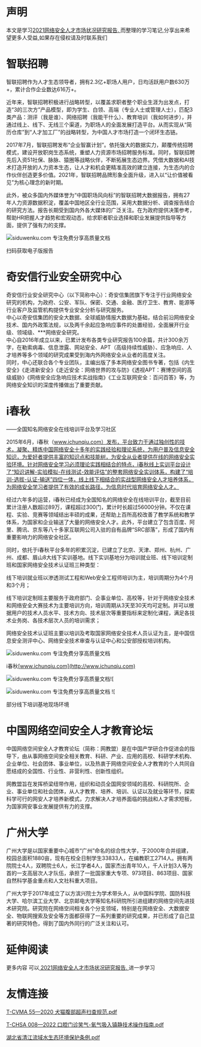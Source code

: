 # 声明 
本文是学习[2021网络安全人才市场状况研究报告. ](https://siduwenku.com/view/55054?f=new_2023)而整理的学习笔记,分享出来希望更多人受益,如果存在侵权请及时联系我们
# 智联招聘  
  
智联招聘作为人才生态领导者，拥有2.3亿+职场人用户，日均活跃用户数630万+，累计合作企业数达616万+。  
  
近年来，智联招聘积极进行战略转型，以覆盖求职者整个职业生涯为出发点，打造“3的三次方”产品模型，即为学生、白领、高端（专业人士或管理人士），匹配3类产品：测评（我是谁）、网络招聘（我能干什么）、教育培训（我如何进步），并通过线上、线下、无线三个渠道，为职场人的全面发展打造平台。从而实现从“简历仓库”到“人才加工厂”的战略转型，为中国人才市场打造一个闭环生态链。  
  
2017年7月，智联招聘发布“企业智赢计划”。依托强大的数据实力，颠覆传统招聘模式，建设开放职岗生态系统，重塑人力资源市场招聘服务标准。同时，智联招聘先后入资51社保、脉脉、猿圈等战略伙伴，不断拓展生态边界。凭借大数据和AI技术打造开放的人力资本生态，让人才和机会更精准高效的建立连接，为生态内的合作伙伴创造更多价值。2021年，智联招聘品牌形象全面升级，进入以“让价值被看见”为核心理念的新时期。  
  
此外，被众多国内外媒体誉为“中国职场风向标”的智联招聘大数据报告，拥有27年人力资源数据积淀，覆盖中国地区全行业范围，采用大数据分析、调查报告结合的研究方法。报告长期受到国内外各大媒体的广泛关注。在为政府提供决策参考，帮助HR把握人才趋势和宏观动态，给求职者职业选择和职业发展提供指导等方面，提供了强有力的支撑。  
  
![siduwenku.com 专注免费分享高质量文档](http://public.host.github5.com/media/f3003c86ba6ff693fd274d14f81ac704.jpeg)  
  
扫码获取电子版报告  
  
# 奇安信行业安全研究中心  
  
奇安信行业安全研究中心（以下简称中心）：奇安信集团旗下专注于行业网络安全研究的机构，为政府、公安、军队、保密、交通、金融、医疗卫生、教育、能源等行业客户及监管机构提供专业安全分析与研究服务。  
中心以奇安信集团的安全大数据、全球威胁情报大数据为基础，结合前沿网络安全技术、国内外政策法规，以及两千余起应急响应事件的处置经验，全面展开行业级、领域级、\*\*\*网络安全研究。  
中心自2016年成立以来，已累计发布各类专业研究报告100余篇，共计300余万字，在勒索病毒、信息泄露、网站安全、APT（高级持续性威胁）、应急响应、人才培养等多个领域的研究成果受到海内外网络安全从业者的高度关注。  
同时，中心还联合各个专业团队，主编出版了多本网络安全图书专著，包括《内生安全》《走进新安全》《走近安全：网络世界的攻与防》《透视APT：赛博空间的高级威胁》《网络安全应急响应技术实战指南》《工业互联网安全：百问百答》等，为网络安全知识的深度传播做出了重要贡献。  
  
# i春秋  
  
——全国知名网络安全在线培训平台及学习社区  
  
2015年6月，i春秋（www.ichunqiu.com）发布，平台致力于通过独创性的技术，凝聚、精炼中国网络安全十多年的实践经验和理论系统，为用户普及信息安全知识，为爱好者提供丰富的知识点和技能树，为安全从业者提供在线的网络安全实验环境。针对网络安全学习必须理论实践相结合的特点，i春秋线上实训平台设计了“知识讲解-实验模拟-在线测试-效能评估”的整套网络安全实训体系，构建了“培训-选拔-认证-输送”四位一体，线上线下相结合的实战型网络安全人才培养体系，为网络安全学习者提供了有效的成长路径，为信息时代培育网络安全人才。  
  
经过六年多的运营，i春秋已经成为全国知名的网络安全在线培训平台，截至目前累计注册人数超过89万，课程超过300门，累计时长超过56000分钟。不仅在课程、实验、竞赛等领域结出丰硕的成果，还帮助上百所高校改善了教学系统和教学体系，为国家和企业输送了大量的网络安全人才。此外，平台建立了包含百度、阿里、腾讯、京东等八十多家互联网公司入驻的自有品牌“SRC部落”，形成了国内有重要影响力的网络安全社区。  
  
同时，依托于i春秋平台多年的积累沉淀，已建立了北京、天津、郑州、杭州、广州、成都、眉山8大线下实训基地。线下实训基地分为培训就业班、线下培训定制班和国家网络安全技术认证班三种类型：  
  
线下培训就业班以渗透测试工程和Web安全工程师培训为主，培训周期分为4个月和3个月；  
  
线下培训定制班主要服务于政府部门、企事业单位、高校等，针对于网络安全技术和网络安全大赛技术为主要培训方向，培训周期从3天至30天均可定制。并可以根据用户的技术人员水平、技术方向、技术层次等重要指标来定制化课程，满足各技术业务岗、各技术层次人员的培训需求；  
  
网络安全技术认证班主要以培训及考取国家网络安全技术人员认证为主，是中国信息安全测评中心、网络安全技术审查与认证中心和公安部授权培训机构。  
  
![siduwenku.com 专注免费分享高质量文档](http://public.host.github5.com/media/0133e4c464862326999965c545e64ab7.png)  
  
i春秋[www.ichunqiu.com](http://www.ichunqiu.com)  
  
![siduwenku.com 专注免费分享高质量文档](http://public.host.github5.com/media/b7c6aefd2f9402fbd280df0208965f9b.jpeg)![  
  
![siduwenku.com 专注免费分享高质量文档](http://public.host.github5.com/media/66e432d5c8bd73920c4325d94758b4d0.jpeg) ![  
  
部分线下培训基地现场环境  
  
# 中国网络空间安全人才教育论坛  
  
中国网络空间安全人才教育论坛（简称：网教盟）是在中国产学研合作促进会的指导下，由从事网络空间安全相关教育、科研、产业、应用的高校、科研学术机构、企业单位、社会团体、事业单位，以及热衷于网络空间安全人才教育的个人共同自愿结成的全国性、行业性、非营利性、创新性组织。  
  
网教盟旨在发挥桥梁纽带作用，组织和动员全国网安领域的高校、科研院所、企业、事业单位和社会团体，从人才教育、培养、培训、认证以及就业等环节，探索科学可行的网安人才培养新模式，力求解决人才培养面临的挑战和人才需求短板，为国家网安事业发展提供有力的支撑。  
  
# 广州大学  
  
广州大学是以国家重要中心城市“广州”命名的综合性大学，于2000年合并组建，校园总面积1880亩，现有在校全日制学生33833人，在编教职工2714人。拥有两院院士4人，双聘院士6人，长江学者4人，国家杰出青年10人，千人计划3人等为首的一支高层次人才队伍，承担了一批国家重大专项、973项目、863项目、国家自然科学基金重点和人文社科重大项目。  
  
广州大学于2017年成立了以方滨兴院士为学术带头人，从中国科学院、国防科技大学、哈尔滨工业大学、北京邮电大学等知名科研院所引进组建的网络空间先进技术研究院。研究院在网络空间相关各个分支领域，特别是在网络安全、大数据安全、物联网搜索及安全等方面都获得了一系列重要的研究成果，并已形成了自己显著的研究特色，得到了国内外同行的广泛关注和认可。  

# 延伸阅读 
 更多内容 可以[ 2021网络安全人才市场状况研究报告. ](https://siduwenku.com/view/55054?f=2023)进一步学习

# 友情连接
[T-CVMA 55—2020 犬猫腹部超声扫查规范.pdf](http://github5.com/view/65011?f=new)

[T-CHSA 008—2022 口腔门诊笑气-氧气吸入镇静技术操作指南.pdf](http://github5.com/view/59912?f=new)

[湖北省清江流域水生态环境保护条例.pdf](http://github5.com/view/79413?f=new)
